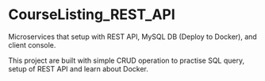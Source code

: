 # CourseListing_REST_API
Microservices that setup with REST API, MySQL DB (Deploy to Docker), and client console.

This project are built with simple CRUD operation to practise SQL query, setup of REST API and learn about Docker.
